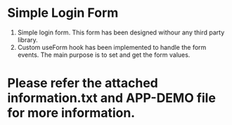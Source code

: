 # Simple Login Form 
1. Simple login form. This form has been designed withour any third party library.
2. Custom useForm hook has been implemented to handle the form events. The main purpose is to set and get the form values.
# Please refer the attached information.txt and APP-DEMO file for more information.
